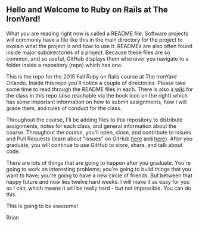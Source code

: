 ## Hello and Welcome to Ruby on Rails at The IronYard!

What you are reading right now is called a README file. Software projects will commonly have a file like this in the main directory for the project to explain what the project is and how to use it. READMEs are also often found inside major subdirectories of a project. Because these files are so common, and so useful, GitHub displays them whenever you navigate to a folder inside a repository (repo) which has one.

This is the repo for the 2015 Fall Ruby on Rails course at The IronYard Orlando. Inside this repo you'll notice a couple of directories. Please take some time to read through the README files in each. There is also a [wiki](https://github.com/TheIronYard--Orlando/2015--FALL--ROR/wiki) for the class in this repo (also reachable via the book icon on the right) which has some important information on how to submit assignments, how I will grade them, and rules of conduct for the class.

Throughout the course, I'll be adding files to this repository to distribute assignments, notes for each class, and general information about the course. Throughout the course, you'll open, close, and contribute to Issues and Pull Requests (learn about "issues" on GitHub [here](https://help.github.com/articles/about-issues/) and [here](https://guides.github.com/features/issues/)). After you graduate, you will continue to use GitHub to store, share, and talk about code.

There are lots of things that are going to happen after you graduate. You're going to work on interesting problems; you're going to build things that you want to have; you're going to have a new circle of friends. But between that happy future and now lies twelve hard weeks. I will make it as easy for you as I can, which means it will be really hard - but not impossible. You can do this.

This is going to be awesome!

Brian
